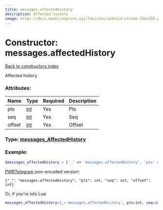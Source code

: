 ```yaml
---
title: messages.affectedHistory
description: Affected history
image: https://docs.madelineproto.xyz/favicons/android-chrome-256x256.png
---
```

# Constructor: messages.affectedHistory  
[Back to constructors index](index.md)



Affected history

### Attributes:

| Name     |    Type       | Required | Description |
|----------|---------------|----------|-------------|
|pts|[int](../types/int.md) | Yes|Pts|
|seq|[int](../types/int.md) | Yes|Seq|
|offset|[int](../types/int.md) | Yes|Offset|



### Type: [messages\_AffectedHistory](../types/messages_AffectedHistory.md)


### Example:

```php
$messages_affectedHistory = ['_' => 'messages.affectedHistory', 'pts' => int, 'seq' => int, 'offset' => int];
```  

[PWRTelegram](https://pwrtelegram.xyz) json-encoded version:

```
{"_": "messages.affectedHistory", "pts": int, "seq": int, "offset": int}
```


Or, if you're into Lua:

```lua
messages_affectedHistory={_='messages.affectedHistory', pts=int, seq=int, offset=int}

```


